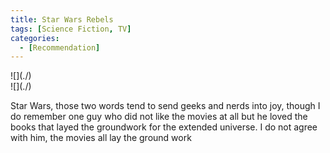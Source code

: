 ```yaml
---
title: Star Wars Rebels
tags: [Science Fiction, TV]
categories:
  - [Recommendation]
---
```

<!-- more --><div class="embedded-image-left">![](./)</div><div class="embedded-image-right">![](./)</div>

Star Wars, those two words tend to send geeks and nerds into joy, though I do remember one guy who did not like the movies at all but he loved the books that layed the groundwork for the extended universe.  I do not agree with him, the movies all lay the ground work